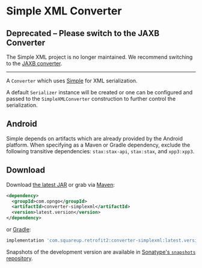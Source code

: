 Simple XML Converter
====================

Deprecated – Please switch to the JAXB Converter
------------------------------------------------

The Simple XML project is no longer maintained. We recommend switching to the
[JAXB converter](https://github.com/square/retrofit/tree/master/retrofit-converters/jaxb).

-----

A `Converter` which uses [Simple][1] for XML serialization.

A default `Serializer` instance will be created or one can be configured and passed to the
`SimpleXMLConverter` construction to further control the serialization.


Android
-------

Simple depends on artifacts which are already provided by the Android platform. When specifying as
a Maven or Gradle dependency, exclude the following transitive dependencies: `stax:stax-api`,
`stax:stax`, and `xpp3:xpp3`.


Download
--------

Download [the latest JAR][2] or grab via [Maven][3]:
```xml
<dependency>
  <groupId>com.opngo</groupId>
  <artifactId>converter-simplexml</artifactId>
  <version>latest.version</version>
</dependency>
```
or [Gradle][3]:
```groovy
implementation 'com.squareup.retrofit2:converter-simplexml:latest.version'
```

Snapshots of the development version are available in [Sonatype's `snapshots` repository][snap].



 [1]: http://simple.sourceforge.net/
 [2]: https://search.maven.org/remote_content?g=com.squareup.retrofit2&a=converter-simplexml&v=LATEST
 [3]: http://search.maven.org/#search%7Cga%7C1%7Cg%3A%22com.squareup.retrofit2%22%20a%3A%22converter-simplexml%22
 [snap]: https://oss.sonatype.org/content/repositories/snapshots/
